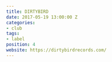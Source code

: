 ```yaml
---
title: DIRTYBIRD
date: 2017-05-19 13:00:00 Z
categories:
- club
tags:
- label
position: 4
website: https://dirtybirdrecords.com/
---
```


